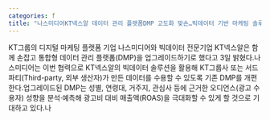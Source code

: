 ```yaml
---
categories: f
title: "나스미디어KT넥스알 데이터 관리 플랫폼DMP 고도화 맞손…빅데이터 기반 마케팅 솔루션 강화"
---
```

KT그룹의 디지털 마케팅 플랫폼 기업 나스미디어와 빅데이터 전문기업 KT넥스알은 함께 손잡고 통합형 데이터 관리 플랫폼(DMP)을 업그레이드하기로 했다고 3일 밝혔다.나스미디어는 이번 협력으로 KT넥스알의 빅데이터 솔루션을 활용해 KT그룹사 또는 서드파티(Third-party, 외부 생산자)가 만든 데이터를 수용할 수 있도록 기존 DMP를 개편한다.업그레이드된 DMP는 성별, 연령대, 거주지, 관심사 등에 근거한 오디언스(광고 수용자) 성향을 분석·예측해 광고비 대비 매출액(ROAS)을 극대화할 수 있게 할 것으로 기대하고 있다.나